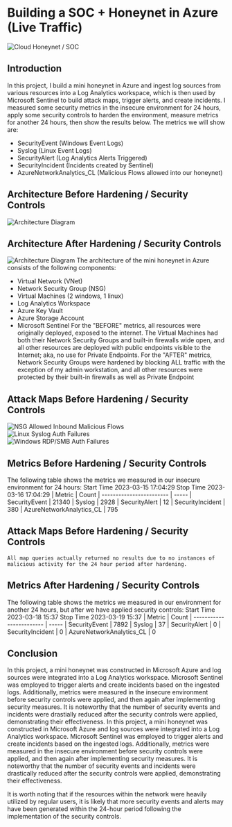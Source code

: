 # Building a SOC + Honeynet in Azure (Live Traffic)
![Cloud Honeynet / SOC](https://imgur.com/a/mVExSVu)
## Introduction
In this project, I build a mini honeynet in Azure and ingest log sources from various resources into a Log Analytics workspace, which is then used by Microsoft Sentinel to build attack maps, trigger alerts, and create incidents. I measured some security metrics in the insecure environment for 24 hours, apply some security controls to harden the environment, measure metrics for another 24 hours, then show the results below. The metrics we will show are:
- SecurityEvent (Windows Event Logs)
- Syslog (Linux Event Logs)
- SecurityAlert (Log Analytics Alerts Triggered)
- SecurityIncident (Incidents created by Sentinel)
- AzureNetworkAnalytics_CL (Malicious Flows allowed into our honeynet)
## Architecture Before Hardening / Security Controls
![Architecture Diagram](https://i.imgur.com/aBDwnKb.jpg)
## Architecture After Hardening / Security Controls
![Architecture Diagram](https://i.imgur.com/YQNa9Pp.jpg)
The architecture of the mini honeynet in Azure consists of the following components:
- Virtual Network (VNet)
- Network Security Group (NSG)
- Virtual Machines (2 windows, 1 linux)
- Log Analytics Workspace
- Azure Key Vault
- Azure Storage Account
- Microsoft Sentinel
For the "BEFORE" metrics, all resources were originally deployed, exposed to the internet. The Virtual Machines had both their Network Security Groups and built-in firewalls wide open, and all other resources are deployed with public endpoints visible to the Internet; aka, no use for Private Endpoints.
For the "AFTER" metrics, Network Security Groups were hardened by blocking ALL traffic with the exception of my admin workstation, and all other resources were protected by their built-in firewalls as well as Private Endpoint
## Attack Maps Before Hardening / Security Controls
![NSG Allowed Inbound Malicious Flows](https://i.imgur.com/1qvswSX.png)<br>
![Linux Syslog Auth Failures](https://i.imgur.com/G1YgZt6.png)<br>
![Windows RDP/SMB Auth Failures](https://i.imgur.com/ESr9Dlv.png)<br>
## Metrics Before Hardening / Security Controls
The following table shows the metrics we measured in our insecure environment for 24 hours:
Start Time 2023-03-15 17:04:29
Stop Time 2023-03-16 17:04:29
| Metric                   | Count
| ------------------------ | -----
| SecurityEvent            | 21340
| Syslog                   | 2928
| SecurityAlert            | 12
| SecurityIncident         | 380
| AzureNetworkAnalytics_CL | 795
## Attack Maps Before Hardening / Security Controls
```All map queries actually returned no results due to no instances of malicious activity for the 24 hour period after hardening.```
## Metrics After Hardening / Security Controls
The following table shows the metrics we measured in our environment for another 24 hours, but after we have applied security controls:
Start Time 2023-03-18 15:37
Stop Time	2023-03-19 15:37
| Metric                   | Count
| ------------------------ | -----
| SecurityEvent            | 7892
| Syslog                   | 37
| SecurityAlert            | 0
| SecurityIncident         | 0
| AzureNetworkAnalytics_CL | 0

## Conclusion

In this project, a mini honeynet was constructed in Microsoft Azure and log sources were integrated into a Log Analytics workspace. Microsoft Sentinel was employed to trigger alerts and create incidents based on the ingested logs. Additionally, metrics were measured in the insecure environment before security controls were applied, and then again after implementing security measures. It is noteworthy that the number of security events and incidents were drastially reduced after the security controls were applied, demonstrating their effectiveness.
In this project, a mini honeynet was constructed in Microsoft Azure and log sources were integrated into a Log Analytics workspace. Microsoft Sentinel was employed to trigger alerts and create incidents based on the ingested logs. Additionally, metrics were measured in the insecure environment before security controls were applied, and then again after implementing security measures. It is noteworthy that the number of security events and incidents were drastically reduced after the security controls were applied, demonstrating their effectiveness.

It is worth noting that if the resources within the network were heavily utilized by regular users, it is likely that more security events and alerts may have been generated within the 24-hour period following the implementation of the security controls.
